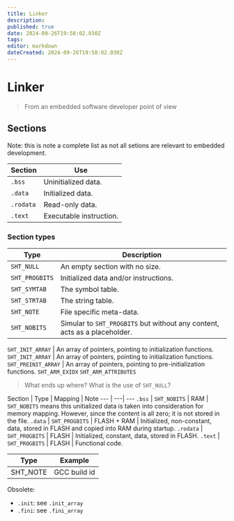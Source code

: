 ```yaml
---
title: Linker
description: 
published: true
date: 2024-09-26T19:58:02.030Z
tags: 
editor: markdown
dateCreated: 2024-09-26T19:58:02.030Z
---
```


# Linker

> From an embedded software developer point of view

## Sections

Note: this is note a complete list as not all setions are relevant to embedded development.

Section | Use
--- | ---
`.bss` | Uninitialized data.
`.data` | Initialized data.
`.rodata` | Read-only data.
`.text` | Executable instruction.

### Section types

Type | Description
--- | ---
`SHT_NULL` | An empty section with no size.
`SHT_PROGBITS` | Initialized data and/or instructions.
`SHT_SYMTAB` | The symbol table.
`SHT_STRTAB` | The string table.
`SHT_NOTE` | File specific meta-data.
`SHT_NOBITS` | Simular to `SHT_PROGBITS` but without any content, acts as a placeholder.



`SHT_INIT_ARRAY` | An array of pointers, pointing to initialization functions.
`SHT_INIT_ARRAY` | An array of pointers, pointing to initialization functions.
`SHT_PREINIT_ARRAY` | An array of pointers, pointing to pre-initialization functions.
`SHT_ARM_EXIDX`
`SHT_ARM_ATTRIBUTES`

> What ends up where?
> What is the use of `SHT_NULL`?


Section | Type | Mapping | Note
--- | ---| ---
`.bss` | `SHT_NOBITS` | RAM | `SHT_NOBITS` means this unitialized data is taken into consideration for memory mapping. However, since the content is all zero; it is not stored in the file.
`.data` | `SHT_PROGBITS` | FLASH + RAM | Initialized, non-constant, data, stored in FLASH and copied into RAM during startup.
`.rodata` | `SHT_PROGBITS` | FLASH | Initialized, constant, data, stored in FLASH.
`.text` | `SHT_PROGBITS` | FLASH | Functional code.



Type | Example
--- | ---
SHT_NOTE | GCC build id

Obsolete:
* `.init`: see `.init_array`
* `.fini`: see `.fini_array`